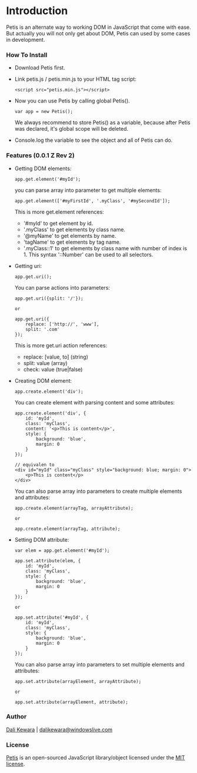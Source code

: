 # Introduction

Petis is an alternate way to working DOM in JavaScript that come with ease. But actually you will not only get about DOM, Petis can used by some cases in development.

### How To Install

- Download Petis first.

- Link petis.js / petis.min.js to your HTML tag script:

      <script src="petis.min.js"></script>

- Now you can use Petis by calling global Petis().

      var app = new Petis();

  We always recommend to store Petis() as a variable, because after Petis was declared, it's global scope will be deleted.

- Console.log the variable to see the object and all of Petis can do.

### Features (0.0.1 Z Rev 2)

- Getting DOM elements:

      app.get.element('#myId');

  you can parse array into parameter to get multiple elements:

      app.get.element(['#myFirstId', '.myClass', '#mySecondId']);

  This is more get.element references:
  * '#myId' to get element by id.
  * '.myClass' to get elements by class name.
  * '@myName' to get elements by name.
  * 'tagName' to get elements by tag name.
  * '.myClass::1' to get elements by class name with number of index is 1. This syntax '::Number' can be used to all selectors.


- Getting uri:

      app.get.uri();

  You can parse actions into parameters:

      app.get.uri({split: '/'});

      or

      app.get.uri({
          replace: ['http://', 'www'],
          split: '.com'
      });

  This is more get.uri action references:
  * replace: [value, to] (string)
  * split: value (array)
  * check: value (true|false)


- Creating DOM element:

      app.create.element('div');

  You can create element with parsing content and some attributes:

      app.create.element('div', {
          id: 'myId',
          class: 'myClass',
          content: '<p>This is content</p>',
          style: {
              background: 'blue',
              margin: 0
          }
      });

      // equivalen to
      <div id="myId" class="myClass" style="background: blue; margin: 0">
          <p>This is content</p>
      </div>

  You can also parse array into parameters to create multiple elements and attributes:

      app.create.element(arrayTag, arrayAttribute);

      or

      app.create.element(arrayTag, attribute);


- Setting DOM attribute:

      var elem = app.get.element('#myId');

      app.set.attribute(elem, {
          id: 'myId',
          class: 'myClass',
          style: {
              background: 'blue',
              margin: 0
          }
      });

      or

      app.set.attribute('#myId', {
          id: 'myId',
          class: 'myClass',
          style: {
              background: 'blue',
              margin: 0
          }
      });

  You can also parse array into parameters to set multiple elements and attributes:

      app.set.attribute(arrayElement, arrayAttribute);

      or

      app.set.attribute(arrayElement, attribute);


### Author

[Dali Kewara](https://dalikewara.com) | [<dalikewara@windowslive.com>](mailto:dalikewara@windowslice.com)

### License

[Petis](https://dalikewara.com/project/petis) is an open-sourced JavaScript library/object licensed under the [MIT license](https://opensource.org/licenses/MIT).
